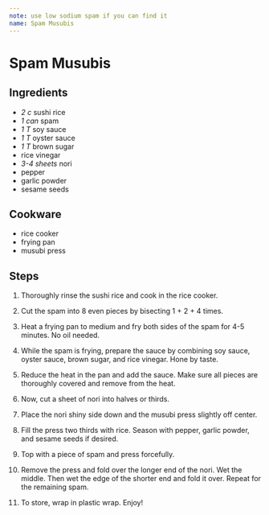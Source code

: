 ```yaml
---
note: use low sodium spam if you can find it
name: Spam Musubis
---
```


# Spam Musubis

## Ingredients

- *2 c* sushi rice
- *1 can* spam
- *1 T* soy sauce
- *1 T* oyster sauce
- *1 T* brown sugar
- rice vinegar
- *3-4 sheets* nori
- pepper
- garlic powder
- sesame seeds

## Cookware

- rice cooker
- frying pan
- musubi press

## Steps

1. Thoroughly rinse the sushi rice and cook in the rice cooker.

2. Cut the spam into 8 even pieces by bisecting 1 + 2 + 4 times.

3. Heat a frying pan to medium and fry both sides of the spam for 4-5 minutes.
No oil needed.

4. While the spam is frying, prepare the sauce by combining soy sauce, oyster
sauce, brown sugar, and rice vinegar. Hone by taste.

5. Reduce the heat in the pan and add the sauce. Make sure all pieces are
thoroughly covered and remove from the heat.

6. Now, cut a sheet of nori into halves or thirds.

7. Place the nori shiny side down and the musubi press slightly off center.

8. Fill the press two thirds with rice. Season with pepper, garlic powder, and
sesame seeds if desired.

9. Top with a piece of spam and press forcefully.

10. Remove the press and fold over the longer end of the nori. Wet the middle.
Then wet the edge of the shorter end and fold it over. Repeat for the remaining
spam.

11. To store, wrap in plastic wrap. Enjoy!

